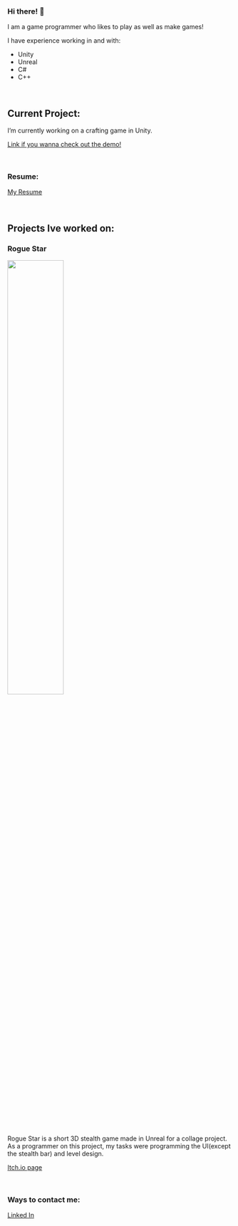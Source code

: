 ### Hi there! 👋

I am a game programmer who likes to play as well as make games!

I have experience working in and with:
 
 - Unity
 - Unreal
 - C#
 - C++

<br>

## Current Project:

I’m currently working on a crafting game in Unity.

[Link if you wanna check out the demo!](https://github.com/BryceDeso/Crafting-Game)

<br>

### Resume:

[My Resume](https://resume.creddle.io/resume/da2bcg8gk1o)

<br>

## Projects Ive worked on:

### Rogue Star

<img src="https://user-images.githubusercontent.com/68763524/172903780-f3515502-a32a-45a7-be26-f9797cd7aa14.png"  width=50% height=50%>

Rogue Star is a short 3D stealth game made in Unreal for a collage project. As a programmer on this project, my tasks were programming the UI(except the stealth bar) and level design.

[Itch.io page](https://liquid-moon-productions.itch.io/rogue-star)

<br>

### Ways to contact me:

[Linked In](https://www.linkedin.com/in/bryce-deshotel-2782041bb/)
